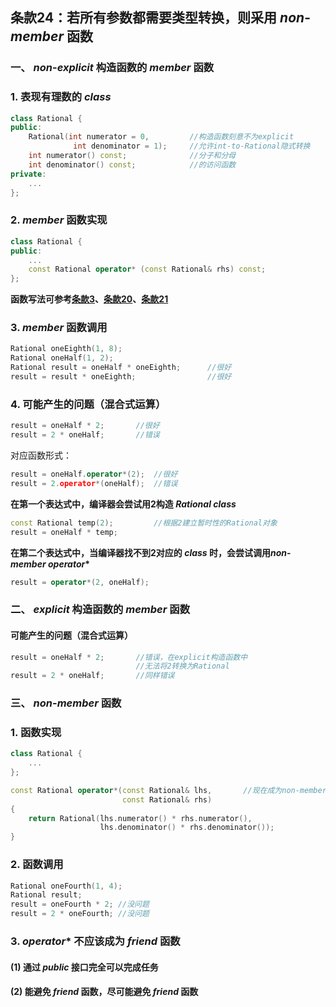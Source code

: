 ## 条款24：若所有参数都需要类型转换，则采用 $non$-$member$ 函数

### 一、 $non$-$explicit$ 构造函数的 $member$ 函数

### 1. 表现有理数的 $class$

```C++
class Rational {
public:
	Rational(int numerator = 0,			//构造函数刻意不为explicit
			  int denominator = 1);		//允许int-to-Rational隐式转换
	int numerator() const;				//分子和分母
	int denominator() const;			//的访问函数
private:
	...
};
```



### 2. $member$ 函数实现

```C++
class Rational {
public:
	...
	const Rational operator* (const Rational& rhs) const;
};
```
**函数写法可参考[条款3](F:\滔天\文件\学校\大学\专业\C++\C++笔记\1.习惯C++\条款03：const的使用.md)、[条款20](条款20：宁以pass-by-reference-to-const替换pass-by-value.md)、[条款21](条款21：必须返回对象时，不要尝试返回reference.md)**



### 3. $member$ 函数调用

```C++
Rational oneEighth(1, 8);
Rational oneHalf(1, 2);
Rational result = oneHalf * oneEighth;		//很好
result = result * oneEighth;				//很好
```



### 4. 可能产生的问题（混合式运算）

```C++
result = oneHalf * 2;		//很好
result = 2 * oneHalf;		//错误
```
对应函数形式：
```C++
result = oneHalf.operator*(2);	//很好
result = 2.operator*(oneHalf);	//错误
```



**在第一个表达式中，编译器会尝试用2构造 $Rational\ class$**

```C++
const Rational temp(2);			//根据2建立暂时性的Rational对象
result = oneHalf * temp;
```
**在第二个表达式中，当编译器找不到2对应的 $class$ 时，会尝试调用$non$-$member\ operator*$**

```C++
result = operator*(2, oneHalf);
```



### 二、 $explicit$ 构造函数的 $member$ 函数

#### 可能产生的问题（混合式运算）
```C++
result = oneHalf * 2;		//错误，在explicit构造函数中
							//无法将2转换为Rational
result = 2 * oneHalf;		//同样错误
```



### 三、 $non$-$member$ 函数

### 1. 函数实现
```C++
class Rational {
	...
};

const Rational operator*(const Rational& lhs,		//现在成为non-member函数
						 const Rational& rhs)
{
	return Rational(lhs.numerator() * rhs.numerator(),
					lhs.denominator() * rhs.denominator());
}
```



### 2. 函数调用

```C++
Rational oneFourth(1, 4);
Rational result;
result = oneFourth * 2;	//没问题
result = 2 * oneFourth;	//没问题
```



### 3. $operator*$ 不应该成为 $friend$ 函数

#### (1) 通过 $public$ 接口完全可以完成任务

#### (2) 能避免 $friend$ 函数，尽可能避免 $friend$ 函数